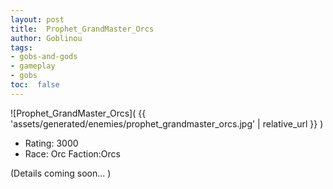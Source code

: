 ```yaml
---
layout: post
title:  Prophet_GrandMaster_Orcs
author: Goblinou
tags:
- gobs-and-gods
- gameplay
- gobs
toc:  false
---
```


![Prophet_GrandMaster_Orcs]( {{ 'assets/generated/enemies/prophet_grandmaster_orcs.jpg' | relative_url }} )
- Rating: 3000
- Race: Orc  Faction:Orcs

(Details coming soon... )